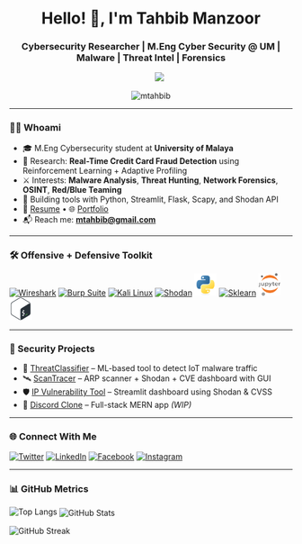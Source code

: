 <h1 align="center">Hello! 👋, I'm Tahbib Manzoor</h1>
<h3 align="center">Cybersecurity Researcher | M.Eng Cyber Security @ UM | Malware | Threat Intel | Forensics</h3>

<p align="center">
  <img src="https://camo.githubusercontent.com/2366b34bb903c09617990fb5fff4622f3e941349e846ddb7e73df872a9d21233/68747470733a2f2f63646e2e6472696262626c652e636f6d2f75736572732f3733303730332f73637265656e73686f74732f363538313234332f6176656e746f2e676966" 
       width="400" style="margin-left: 30px;">
</p>

<p align="center">
  <img src="https://komarev.com/ghpvc/?username=mtahbib&label=Profile%20views&color=0e75b6&style=flat" alt="mtahbib" />
</p>

---

### 🕵️‍♂️ Whoami

- 🎓 M.Eng Cybersecurity student at **University of Malaya**
- 🧠 Research: **Real-Time Credit Card Fraud Detection** using Reinforcement Learning + Adaptive Profiling  
- ⚔️ Interests: **Malware Analysis**, **Threat Hunting**, **Network Forensics**, **OSINT**, **Red/Blue Teaming**  
- 🧰 Building tools with Python, Streamlit, Flask, Scapy, and Shodan API  
- 📄 [Resume](https://shorturl.at/benKT) • 🌐 [Portfolio](https://mtahbib.github.io)  
- 📬 Reach me: **mtahbib@gmail.com**

---

### 🛠️ Offensive + Defensive Toolkit

<p align="left">
  <a href="https://www.wireshark.org/" target="_blank"><img src="https://img.icons8.com/external-tal-revivo-color-tal-revivo/48/000000/external-wireshark-is-a-free-and-open-source-packet-analyzer-logo-color-tal-revivo.png" alt="Wireshark" width="40" height="40"/></a>
  <a href="https://portswigger.net/burp" target="_blank"><img src="https://img.icons8.com/external-tal-revivo-shadow-tal-revivo/48/000000/external-burp-suite-web-security-testing-tools-portswigger-shadow-tal-revivo.png" alt="Burp Suite" width="40" height="40"/></a>
  <a href="https://www.kali.org/" target="_blank"><img src="https://upload.wikimedia.org/wikipedia/commons/2/2d/Kali-dragon-icon.svg" alt="Kali Linux" width="40" height="40"/></a>
  <a href="https://shodan.io" target="_blank"><img src="https://avatars.githubusercontent.com/u/1775361?s=200&v=4" alt="Shodan" width="40" height="40"/></a>
  <a href="https://python.org" target="_blank"><img src="https://raw.githubusercontent.com/devicons/devicon/master/icons/python/python-original.svg" alt="Python" width="40" height="40"/></a>
  <a href="https://scikit-learn.org/" target="_blank"><img src="https://upload.wikimedia.org/wikipedia/commons/0/05/Scikit_learn_logo_small.svg" alt="Sklearn" width="40" height="40"/></a>
  <a href="https://jupyter.org/" target="_blank"><img src="https://raw.githubusercontent.com/devicons/devicon/master/icons/jupyter/jupyter-original-wordmark.svg" alt="Jupyter" width="40" height="40"/></a>
  <a href="https://bash.org" target="_blank"><img src="https://raw.githubusercontent.com/devicons/devicon/master/icons/bash/bash-original.svg" alt="Bash" width="40" height="40"/></a>
</p>

---

### 🧪 Security Projects

- 🔎 [ThreatClassifier](https://github.com/mtahbib/threatclassifier) – ML-based tool to detect IoT malware traffic  
- 🛰️ [ScanTracer](https://github.com/mtahbib/scantracer) – ARP scanner + Shodan + CVE dashboard with GUI  
- 🛡️ [IP Vulnerability Tool](https://github.com/mtahbib/shodan-vuln-scanner) – Streamlit dashboard using Shodan & CVSS  
- 💬 [Discord Clone](#) – Full-stack MERN app *(WIP)*

---

### 🌐 Connect With Me

<p align="left">
  <a href="https://twitter.com/mtahbib" target="blank"><img src="https://raw.githubusercontent.com/rahuldkjain/github-profile-readme-generator/master/src/images/icons/Social/twitter.svg" alt="Twitter" height="30" width="40" /></a>
  <a href="https://linkedin.com/in/tahbib-manzoor-249404175" target="blank"><img src="https://raw.githubusercontent.com/rahuldkjain/github-profile-readme-generator/master/src/images/icons/Social/linked-in-alt.svg" alt="LinkedIn" height="30" width="40" /></a>
  <a href="https://fb.com/tahbib.manzoor" target="blank"><img src="https://raw.githubusercontent.com/rahuldkjain/github-profile-readme-generator/master/src/images/icons/Social/facebook.svg" alt="Facebook" height="30" width="40" /></a>
  <a href="https://instagram.com/sinner_maann" target="blank"><img src="https://raw.githubusercontent.com/rahuldkjain/github-profile-readme-generator/master/src/images/icons/Social/instagram.svg" alt="Instagram" height="30" width="40" /></a>
</p>

---

### 📊 GitHub Metrics

<p><img align="left" src="https://github-readme-stats.vercel.app/api/top-langs?username=mtahbib&show_icons=true&locale=en&layout=compact" alt="Top Langs" /></p>

<p>&nbsp;<img align="center" src="https://github-readme-stats.vercel.app/api?username=mtahbib&show_icons=true&locale=en" alt="GitHub Stats" /></p>

<p><img align="center" src="https://github-readme-streak-stats.herokuapp.com/?user=mtahbib&" alt="GitHub Streak" /></p>
